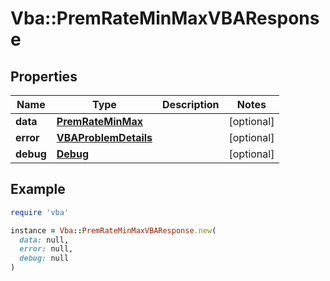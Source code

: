 # Vba::PremRateMinMaxVBAResponse

## Properties

| Name | Type | Description | Notes |
| ---- | ---- | ----------- | ----- |
| **data** | [**PremRateMinMax**](PremRateMinMax.md) |  | [optional] |
| **error** | [**VBAProblemDetails**](VBAProblemDetails.md) |  | [optional] |
| **debug** | [**Debug**](Debug.md) |  | [optional] |

## Example

```ruby
require 'vba'

instance = Vba::PremRateMinMaxVBAResponse.new(
  data: null,
  error: null,
  debug: null
)
```

